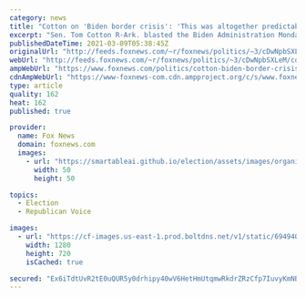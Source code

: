 ```yaml
---
category: news
title: "Cotton on 'Biden border crisis': 'This was altogether predictable' and was 'predicted' last year"
excerpt: "Sen. Tom Cotton R-Ark. blasted the Biden Administration Monday for their role in the current crisis at the U.S.-Mexico border, calling their policy \"recruit and release\" as opposed to \"catch and release.\""
publishedDateTime: 2021-03-09T05:38:45Z
originalUrl: "http://feeds.foxnews.com/~r/foxnews/politics/~3/cDwNpbSXLeM/cotton-biden-border-crisis-altogether-predictable"
webUrl: "http://feeds.foxnews.com/~r/foxnews/politics/~3/cDwNpbSXLeM/cotton-biden-border-crisis-altogether-predictable"
ampWebUrl: "https://www.foxnews.com/politics/cotton-biden-border-crisis-altogether-predictable.amp"
cdnAmpWebUrl: "https://www-foxnews-com.cdn.ampproject.org/c/s/www.foxnews.com/politics/cotton-biden-border-crisis-altogether-predictable.amp"
type: article
quality: 162
heat: 162
published: true

provider:
  name: Fox News
  domain: foxnews.com
  images:
    - url: "https://smartableai.github.io/election/assets/images/organizations/foxnews.com-50x50.jpg"
      width: 50
      height: 50

topics:
  - Election
  - Republican Voice

images:
  - url: "https://cf-images.us-east-1.prod.boltdns.net/v1/static/694940094001/b2d65ea6-4669-4750-9f90-a270d335b120/5b2cc511-1777-4f6c-a7a2-c9d0afbbe7e4/1280x720/match/image.jpg"
    width: 1280
    height: 720
    isCached: true

secured: "Ex6iTdtUvR2tE0uQUR5y0drhipy40wV6HetHmUtqmwRkdrZRzCfp7IuvyKmNBgbA8TIyfJAZv+PZPkDfrD4ERLjam6Ea6E2zwG8hTxsayy58SznDIFHGb3ONekqaf3yfzNyccksDmUU687GgvnLfltjaiWn3W/qdipdpruxHGkFSnj8Hv8m95WZTf841QJuJteHHTISyk59zfEN+zUxNM4KKZX21wJjMuceS6GgdIK/WzIHZzutk0zvco7aGP46+0lszflNWbqw/bexyqwKFf1WdLlvL6xzzyJXBZ7lEtIqkbIeBE47QOGL4UvzOxyuld3Y+LlyzKiP24pJv6RU+7poMil9OhXD9TP3ZTyaDgKQ=;WOGVdIMf3zXvr4IMXOsYmA=="
---
```


